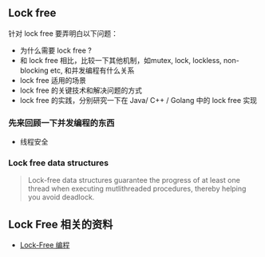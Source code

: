 
## Lock free

针对 lock free 要弄明白以下问题：

- 为什么需要 lock free ?
- 和 lock free 相比，比较一下其他机制，如mutex, lock, lockless, non-blocking etc, 和并发编程有什么关系
- lock free 适用的场景
- lock free 的关键技术和解决问题的方式
- lock free 的实践，分别研究一下在 Java/ C++ / Golang 中的 lock free 实现

### 先来回顾一下并发编程的东西

- 线程安全

### Lock free data structures 

> Lock-free data structures guarantee the progress of at least one thread when executing mutlithreaded procedures, thereby helping you avoid deadlock. 


## Lock Free 相关的资料

- [Lock-Free 编程](https://www.cnblogs.com/gaochundong/p/lock_free_programming.html)


